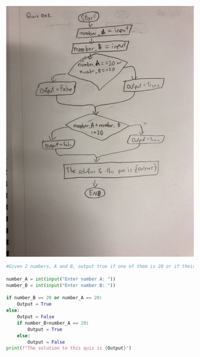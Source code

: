 ![Flowchart](https://github.com/KaiFig/unit-1/blob/main/Quiz/Quiz_002.jpg)

``` .py
#Given 2 numbers, A and B, output true if one of them is 20 or if their sum is 20

number_A = int(input("Enter number A: "))
number_B = int(input("Enter number B: "))

if number_B == 20 or number_A == 20:
    Output = True
else:
    Output = False
    if number_B+number_A == 20:
        Output = True
    else:
        Output = False
print(f"The solution to this quiz is {Output}")
